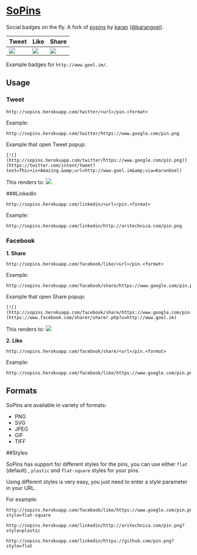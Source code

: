 [SoPins](http://sopins.heroku.com/)
=================

Social badges on the fly. A fork of [pypins](https://github.com/badges/pypipins) by [karan](http://github.com/karan) ([@karangoel](http://twitter.com/karangoel)).

| Tweet | Like | Share |
| ----- | ---- | ----- | 
| ![](http://sopins.herokuapp.com/twitter/http://www.goel.io/pin.png) | ![](http://sopins.herokuapp.com/facebook/like/http://www.goel.io/pin.png) | ![](http://sopins.herokuapp.com/facebook/share/http://www.goel.io/pin.png) |

Example badges for `http://www.goel.im/`.

## Usage

### Tweet

    http://sopins.herokuapp.com/twitter/<url>/pin.<format>

  Example:

    http://sopins.herokuapp.com/twitter/https://www.google.com/pin.png

  Example that open Tweet popup:

    [![](http://sopins.herokuapp.com/twitter/https://www.google.com/pin.png)](https://twitter.com/intent/tweet?text=This+is+Amazing.&amp;url=http://www.goel.im&amp;via=KaranGoel)

  This renders to: [![](http://sopins.herokuapp.com/twitter/https://www.google.com/pin.png)](https://twitter.com/intent/tweet?text=This+is+Amazing.&amp;url=http://www.goel.im&amp;via=KaranGoel)

###LinkedIn

  ```
  http://sopins.herokuapp.com/linkedin/<url>/pin.<format>
  ```

  Example:
  ```
  http://sopins.herokuapp.com/linkedin/http://arstechnica.com/pin.png
  ```
  

### Facebook

  **1. Share**

    http://sopins.herokuapp.com/facebook/like/<url>/pin.<format>

  Example:

    http://sopins.herokuapp.com/facebook/share/https://www.google.com/pin.png

  Example that open Share popup:

    [![](http://sopins.herokuapp.com/facebook/share/https://www.google.com/pin.png)](https://www.facebook.com/sharer/sharer.php?u=http://www.goel.im)

  This renders to: [![](http://sopins.herokuapp.com/facebook/share/https://www.google.com/pin.png)](https://www.facebook.com/sharer/sharer.php?u=http://www.goel.im)

  **2. Like**

    http://sopins.herokuapp.com/facebook/share/<url>/pin.<format>

  Example:

    http://sopins.herokuapp.com/facebook/like/https://www.google.com/pin.png

## Formats

SoPins are available in variety of formats:

- PNG
- SVG
- JPEG
- GIF
- TIFF

##Styles 

SoPins has support for different styles for the pins, you can use either `flat` (default) , `plastic` and `flat-square` styles for your pins.

Using different styles is very easy, you just need to enter a style parameter in your URL. 

For example:

```
http://sopins.herokuapp.com/facebook/like/https://www.google.com/pin.png?style=flat-square
```

```
http://sopins.herokuapp.com/linkedin/http://arstechnica.com/pin.png?style=plastic
```

```
http://sopins.herokuapp.com/linkedin/https://github.com/pin.png?style=flat
```